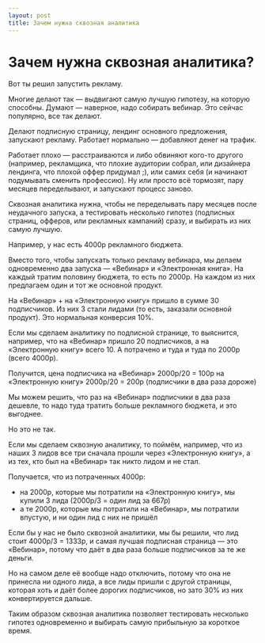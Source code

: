 ```yaml
---
layout: post
title: Зачем нужна сквозная аналитика
---
```


# Зачем нужна сквозная аналитика?

Вот ты решил запустить рекламу.

Многие делают так — выдвигают самую лучшую гипотезу, на которую способны. Думают — наверное, надо собирать вебинар. Это сейчас популярно, все так делают.

Делают подписную страницу, лендинг основного предложения, запускают рекламу. Работает нормально — добавляют денег на трафик.

Работает плохо — расстраиваются и либо обвиняют кого-то другого (например, рекламщика, что плохие аудитории собрал, или дизайнера лендинга, что плохой оффер придумал ;), или самих себя (и начинают подумывать сменить профессию). Ну или просто всё тормозят, пару месяцев переделывают, и запускают процесс заново.

Сквозная аналитика нужна, чтобы не переделывать пару месяцев после неудачного запуска, а тестировать несколько гипотез (подписных страниц, офферов, или рекламных кампаний) сразу, и выбирать из них самую лучшую.

Например, у нас есть 4000р рекламного бюджета.

Вместо того, чтобы запускать только рекламу вебинара, мы делаем одновременно два запуска — «Вебинар» и «Электронная книга». На каждый тратим половину бюджета, то есть по 2000р. На каждом из них предлагаем один и тот же основной продукт.

На «Вебинар» + на «Электронную книгу» пришло в сумме 30 подписчиков. Из них 3 стали лидами (то есть, заказали основной продукт). Это нормальная конверсия 10%.

Если мы сделаем аналитику по подписной странице, то выяснится, например, что на «Вебинар» пришло 20 подписчиков, а на «Электронную книгу» всего 10. А потрачено и туда и туда по 2000р (всего 4000р).

Получится, цена подписчика на «Вебинар» 2000р/20 = 100р
на «Электронную книгу» 2000р/20 = 200р (подписчики в два раза дороже)

Мы можем решить, что раз на «Вебинар» подписчики в два раза дешевле, то надо туда тратить больше рекламного бюджета, и это выгоднее.

Но это не так.

Если мы сделаем сквозную аналитику, то поймём, например, что из наших 3 лидов все три сначала прошли через «Электронную книгу», а из тех, кто был на «Вебинар» так никто лидом и не стал.

Получается, что из потраченных 4000р:
- на 2000р, которые мы потратили на «Электронную книгу», мы купили 3 лида (2000р/3 = один лид за 667р)
- а те 2000р, которые мы потратили на «Вебинар», мы потратили впустую, и ни один лид с них не пришёл

Если бы у нас не было сквозной аналитики, мы бы решили, что лид стоит 4000р/3 = 1333р, и самая лучшая подписная страница — это «Вебинар», потому что даёт в два раза больше подписчиков за те же деньги.

Но на самом деле её вообще надо отключить, потому что она не принесла ни одного лида, а все лиды пришли с другой страницы, которая хоть и даёт более дорогих подписчиков, но зато 30% из них конвертируется дальше.

Таким образом сквозная аналитика позволяет тестировать несколько гипотез одновременно и выбирать самую прибыльную за короткое время.

